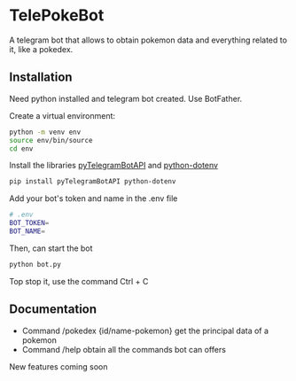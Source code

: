 
# TelePokeBot

A telegram bot that allows to obtain pokemon data and everything related to it, like a pokedex.


## Installation

Need python installed and telegram bot created. Use BotFather.

Create a virtual environment:


```bash
python -m venv env
source env/bin/source
cd env
```


Install the libraries [pyTelegramBotAPI](https://github.com/eternnoir/pyTelegramBotAPI) and [python-dotenv](https://github.com/theskumar/python-dotenv)


```bash
pip install pyTelegramBotAPI python-dotenv
```


Add your bot's token and name in the .env file

```bash
# .env
BOT_TOKEN=
BOT_NAME=
```

Then, can start the bot

```bash
python bot.py
```

Top stop it, use the command Ctrl + C
## Documentation

- Command /pokedex {id/name-pokemon} get the principal data of a pokemon
- Command /help obtain all the commands bot can offers

New features coming soon
